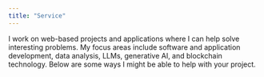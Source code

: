 ```yaml
---
title: "Service"
---
```


I work on web-based projects and applications where I can help solve interesting problems. My focus areas include software and application development, data analysis, LLMs, generative AI, and blockchain technology. Below are some ways I might be able to help with your project.
